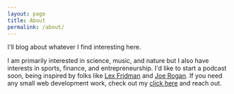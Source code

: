 ```yaml
---
layout: page
title: About
permalink: /about/
---
```


I'll blog about whatever I find interesting here. 

I am primarily interested in science, music, and nature but I also have interests in sports, finance, and entrepreneurship. I'd like to start a podcast soon, being inspired by folks like [Lex Fridman](https://lexfridman.com/) and [Joe Rogan](https://www.joerogan.com/). If you need any small web development work, check out my [click here][portfolio] and reach out.

[portfolio]: https://michaeljarrah.com
